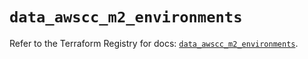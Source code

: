 # `data_awscc_m2_environments`

Refer to the Terraform Registry for docs: [`data_awscc_m2_environments`](https://registry.terraform.io/providers/hashicorp/awscc/0.70.0/docs/data-sources/m2_environments).
